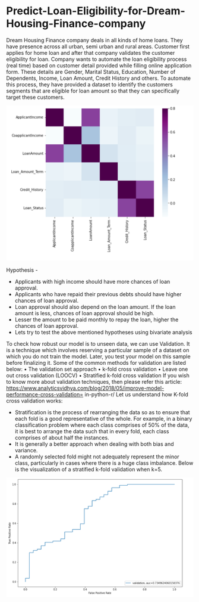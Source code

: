# Predict-Loan-Eligibility-for-Dream-Housing-Finance-company
Dream Housing Finance company deals in all kinds of home loans. They have presence across all urban, semi urban and rural areas. Customer first applies for home loan and after that company validates the customer eligibility for loan.  Company wants to automate the loan eligibility process (real time) based on customer detail provided while filling online application form. These details are Gender, Marital Status, Education, Number of Dependents, Income, Loan Amount, Credit History and others. To automate this process, they have provided a dataset to identify the customers segments that are eligible for loan amount so that they can specifically target these customers.


![alt text](https://github.com/dnyanshwalwadkar/Predict-Loan-Eligibility-for-Dream-Housing-Finance-company/blob/main/Correlation.PNG)

Hypothesis - 
* Applicants with high income should have more chances of loan approval.
* Applicants who have repaid their previous debts should have higher chances of loan approval.
* Loan approval should also depend on the loan amount. If the loan amount is less, chances of loan approval should be high.
* Lesser the amount to be paid monthly to repay the loan, higher the chances of loan approval.
* Lets try to test the above mentioned hypotheses using bivariate analysis

To check how robust our model is to unseen data, we can use Validation. It is a technique which
involves reserving a particular sample of a dataset on which you do not train the model. Later,
you test your model on this sample before finalizing it. Some of the common methods for
validation are listed below:
• The validation set approach
• k-fold cross validation
• Leave one out cross validation (LOOCV)
• Stratified k-fold cross validation
If you wish to know more about validation techniques, then please refer this article:
https://www.analyticsvidhya.com/blog/2018/05/improve-model-performance-cross-validation=
in-python-r/
 Let us understand how K-fold cross validation
works:
*  Stratification is the process of rearranging the data so as to ensure that each fold is a good
representative of the whole.
For example, in a binary classification problem where each class comprises of 50% of the
data, it is best to arrange the data such that in every fold, each class comprises of about
half the instances.
* It is generally a better approach when dealing with both bias and variance.
* A randomly selected fold might not adequately represent the minor class, particularly in
cases where there is a huge class imbalance.
Below is the visualization of a stratified k-fold validation when k=5.

![alt text](https://github.com/dnyanshwalwadkar/Predict-Loan-Eligibility-for-Dream-Housing-Finance-company/blob/main/12.PNG)
